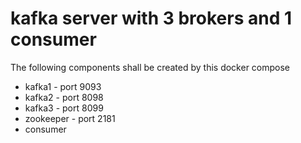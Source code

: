 # kafka server with 3 brokers and 1 consumer

The following components shall be created by this docker compose
- kafka1 - port 9093
- kafka2 - port 8098
- kafka3 - port 8099
- zookeeper - port 2181
- consumer
